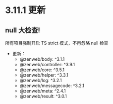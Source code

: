 # 3.11.1 更新

## null 大检查! 

所有项目强制开启 TS strict 模式，不再忽略 null 检查

- 更新：
  - @zenweb/body: ^3.1.1
  - @zenweb/controller: ^3.9.1
  - @zenweb/core: ^3.5.1
  - @zenweb/helper: ^3.3.1
  - @zenweb/log: ^3.2.1
  - @zenweb/messagecode: ^3.2.1
  - @zenweb/meta: ^2.4.1
  - @zenweb/result: ^3.0.1
